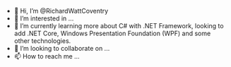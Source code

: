 - 👋 Hi, I’m @RichardWattCoventry
- 👀 I’m interested in ...
- 🌱 I’m currently learning more about C# with .NET Framework, looking to add .NET Core, Windows Presentation Foundation (WPF) and some other technologies.
- 💞️ I’m looking to collaborate on ...
- 📫 How to reach me ... 

<!---
RichardWattCoventry/RichardWattCoventry is a ✨ special ✨ repository because its `README.md` (this file) appears on your GitHub profile.
You can click the Preview link to take a look at your changes.
--->
